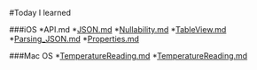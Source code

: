 #Today I learned

###iOS
*API.md
*<a href ="https://github.com/logicxd/til/blob/master/iOS/JSON.md">JSON.md</a>
*<a href="https://github.com/logicxd/til/blob/master/iOS/Nullability.md">Nullability.md</a>
*<a href="https://github.com/logicxd/til/blob/master/iOS/TableView.md">TableView.md</a>
*<a href="https://github.com/logicxd/til/blob/master/iOS/Parsing_JSON.md">Parsing_JSON.md</a>
*<a href ="https://github.com/logicxd/til/blob/master/iOS/Properties.md">Properties.md</a>

###Mac OS
*<a href="https://github.com/logicxd/til/blob/master/MacOS/HiddenFiles.md">TemperatureReading.md</a>
*<a href="https://github.com/logicxd/til/blob/master/MacOS/TemperatureReading.md">TemperatureReading.md</a>
